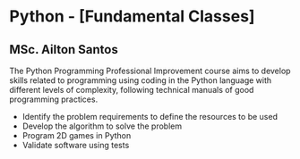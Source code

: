 # Python - [Fundamental Classes]
## MSc. Ailton Santos

The Python Programming Professional Improvement course aims to develop skills related to programming using coding in the Python language with different levels of complexity, following technical manuals of good programming practices.

- Identify the problem requirements to define the resources to be used
- Develop the algorithm to solve the problem
- Program 2D games in Python
- Validate software using tests

